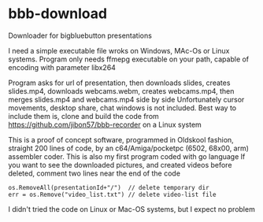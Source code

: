 # bbb-download
Downloader for bigbluebutton presentations

I need a simple executable file wroks on Windows, MAc-Os or Linux systems. Program only needs ffmepg executable on your path, capable of encoding with parameter libx264

Program asks for url of presentation, then downloads slides, creates slides.mp4, downloads webcams.webm, creates webcams.mp4, then merges slides.mp4 and webcams.mp4 side by side
Unfortunately cursor movements, desktop share, chat windows is not included. Best way to include them is, clone and build the code from https://github.com/jibon57/bbb-recorder on a Linux system

This is a proof of concept software, programmed in Oldskool fashion, straight 200 lines of code, by an c64/Amiga/pocketpc (6502, 68x00, arm) assembler coder.
This is also my first program coded with go language
If you want to see the downloaded pictures, and created videos before deleted, comment two lines near the end of the code

    os.RemoveAll(presentationId+"/")  // delete temporary dir
    err = os.Remove("video_list.txt") // delete video-list file
  
 I didn't tried the code on Linux or Mac-OS systems, but I expect no problem
